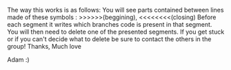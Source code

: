 The way this works is as follows: 
You will see parts contained between lines made of these symbols : >>>>>>(beggining), <<<<<<<<(closing)
Before each segment it writes which branches code is present in that segment.
You will then need to delete one of the presented segments. 
If you get stuck or if you can't decide what to delete be sure to contact the others in the group!
Thanks, Much love

Adam :)
